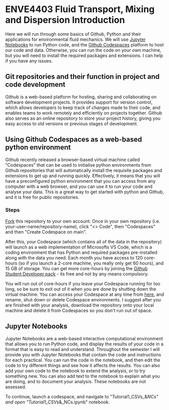 # ENVE4403 Fluid Transport, Mixing and Dispersion Introduction
Here we will run through some basics of Github, Python and their applications for environmental fluid mechanics. We will use [Jupyter Notebooks](https://jupyter.org/) to run Python code, and the [Github Codespaces](github.com/features/codespaces) platform to host our code and data. Otherwise, you can run the code on your own machine, but you will need to install the required packages and extensions. I can help if you have any issues.

## Git repositories and their function in project and code development
Github is a web-based platform for hosting, sharing and collaborating on software development projects. It provides support for version control, which allows developers to keep track of changes made to their code, and enables teams to work remotely and efficiently on projects together. Github also serves as an online repository to store your project history, giving you easy access to old versions or previous stages of development.

## Using Github Codespaces as a web-based python environment
Github recently released a browser-based virtual machine called "Codespaces" that can be used to initialise python environments from Github repositories that will automatically install the requisite packages and extensions to get up and running quickly. Effectively, it means that you will have a preconfigured python environment that you can access from any computer with a web browser, and you can use it to run your code and analyse your data. This is a great way to get started with python and Github, and it is free for public repositories.

### Steps
[Fork](https://docs.github.com/en/get-started/quickstart/fork-a-repo#forking-a-repository) this repository to your own account. Once in your own repository (i.e. your-user-name/repository-name), click "<> Code", then "Codespaces" and then "Create Codespace on main".

After this, your Codespace (which contains all of the data in the repository) will launch as a web implementation of Microsofts VS Code, which is a coding environment that has Python and required packages pre-installed along with the data you need. Each month you have access to 120 core-hours (so if you launch a 2-core machine, you really only get 60 hours), and 15 GB of storage. You can get more core-hours by joining the [Github Student Developer pack](https://education.github.com/pack) - its free and not by any means compulsory.

You will run out of core-hours if you leave your Codespace running for too long, so be sure to exit out of it when you are done by shutting down the virtual machine. You can access your Codespace at any time from [here](https://github.com/codespaces), and rename, shut down or delete Codespace environments. I suggest after you are finished with your analysis, download the repository onto your local machine and delete it from Codespaces so you don't run out of space.

## Jupyter Notebooks
Jupyter Notebooks are a web-based interactive computational environment that allows you to run Python code, and display the results of your code in a format that is easy to read and understand. Throughout the semester I will provide you with Jupyter Notebooks that contain the code and instructions for each practical. You can run the code in the notebook, and then edit the code to try different things and see how it affects the results. You can also add your own code to the notebook to extend the analysis, or to try something new. You can also add text to the notebook to explain what you are doing, and to document your analysis. These notebooks are not assessed.

To continue, launch a codespace, and navigate to "Tutorial1_CSVs_&_NCs" and open "Tutorial1_CSVs_&_NCs.ipynb" notebook.

